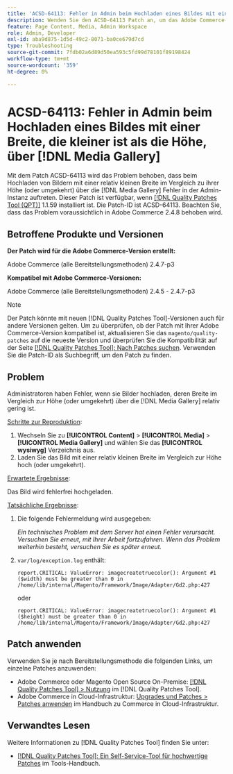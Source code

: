 ```yaml
---
title: 'ACSD-64113: Fehler in Admin beim Hochladen eines Bildes mit einer Breite, die kleiner ist als die Höhe, über [!DNL Media Gallery]'
description: Wenden Sie den ACSD-64113 Patch an, um das Adobe Commerce-Problem zu beheben, bei dem in Admins Fehler auftreten, wenn Bilder hochgeladen werden, die im Vergleich zur Höhe (oder umgekehrt) relativ klein sind [!DNL Media Gallery].
feature: Page Content, Media, Admin Workspace
role: Admin, Developer
exl-id: aba9d875-1d5d-49c2-8071-ba0ce679d7cd
type: Troubleshooting
source-git-commit: 7fdb02a6d89d50ea593c5fd99d78101f89198424
workflow-type: tm+mt
source-wordcount: '359'
ht-degree: 0%

---
```


# ACSD-64113: Fehler in Admin beim Hochladen eines Bildes mit einer Breite, die kleiner ist als die Höhe, über [!DNL Media Gallery]

Mit dem Patch ACSD-64113 wird das Problem behoben, dass beim Hochladen von Bildern mit einer relativ kleinen Breite im Vergleich zu ihrer Höhe (oder umgekehrt) über die [!DNL Media Gallery] Fehler in der Admin-Instanz auftreten. Dieser Patch ist verfügbar, wenn [[!DNL Quality Patches Tool (QPT)]](/help/tools/quality-patches-tool/quality-patches-tool-to-self-serve-quality-patches.md) 1.1.59 installiert ist. Die Patch-ID ist ACSD-64113. Beachten Sie, dass das Problem voraussichtlich in Adobe Commerce 2.4.8 behoben wird.

## Betroffene Produkte und Versionen

**Der Patch wird für die Adobe Commerce-Version erstellt:**

Adobe Commerce (alle Bereitstellungsmethoden) 2.4.7-p3

**Kompatibel mit Adobe Commerce-Versionen:**

Adobe Commerce (alle Bereitstellungsmethoden) 2.4.5 - 2.4.7-p3

>[!NOTE]
>
>Der Patch könnte mit neuen [!DNL Quality Patches Tool]-Versionen auch für andere Versionen gelten. Um zu überprüfen, ob der Patch mit Ihrer Adobe Commerce-Version kompatibel ist, aktualisieren Sie das `magento/quality-patches` auf die neueste Version und überprüfen Sie die Kompatibilität auf der Seite [[!DNL Quality Patches Tool]: Nach Patches suchen](https://experienceleague.adobe.com/tools/commerce-quality-patches/index.html?lang=de). Verwenden Sie die Patch-ID als Suchbegriff, um den Patch zu finden.

## Problem

Administratoren haben Fehler, wenn sie Bilder hochladen, deren Breite im Vergleich zur Höhe (oder umgekehrt) über die [!DNL Media Gallery] relativ gering ist.

<u>Schritte zur Reproduktion</u>:

1. Wechseln Sie zu **[!UICONTROL Content]** > **[!UICONTROL Media]** > **[!UICONTROL Media Gallery]** und wählen Sie das **[!UICONTROL wysiwyg]** Verzeichnis aus.
1. Laden Sie das Bild mit einer relativ kleinen Breite im Vergleich zur Höhe hoch (oder umgekehrt).

<u>Erwartete Ergebnisse</u>:

Das Bild wird fehlerfrei hochgeladen.

<u>Tatsächliche Ergebnisse</u>:

1. Die folgende Fehlermeldung wird ausgegeben:

   *Ein technisches Problem mit dem Server hat einen Fehler verursacht. Versuchen Sie erneut, mit Ihrer Arbeit fortzufahren. Wenn das Problem weiterhin besteht, versuchen Sie es später erneut.*
1. `var/log/exception.log` enthält:

   ```
   report.CRITICAL: ValueError: imagecreatetruecolor(): Argument #1 ($width) must be greater than 0 in /home/lib/internal/Magento/Framework/Image/Adapter/Gd2.php:427
   ```

   oder

   ```
   report.CRITICAL: ValueError: imagecreatetruecolor(): Argument #1 ($height) must be greater than 0 in /home/lib/internal/Magento/Framework/Image/Adapter/Gd2.php:427
   ```

## Patch anwenden

Verwenden Sie je nach Bereitstellungsmethode die folgenden Links, um einzelne Patches anzuwenden:

* Adobe Commerce oder Magento Open Source On-Premise: [[!DNL Quality Patches Tool] > Nutzung](/help/tools/quality-patches-tool/usage.md) im [!DNL Quality Patches Tool].
* Adobe Commerce in Cloud-Infrastruktur: [Upgrades und Patches > Patches anwenden](https://experienceleague.adobe.com/docs/commerce-cloud-service/user-guide/develop/upgrade/apply-patches.html?lang=de) im Handbuch zu Commerce in Cloud-Infrastruktur.


## Verwandtes Lesen

Weitere Informationen zu [!DNL Quality Patches Tool] finden Sie unter:

* [[!DNL Quality Patches Tool]: Ein Self-Service-Tool für hochwertige Patches](/help/tools/quality-patches-tool/quality-patches-tool-to-self-serve-quality-patches.md) im Tools-Handbuch.
